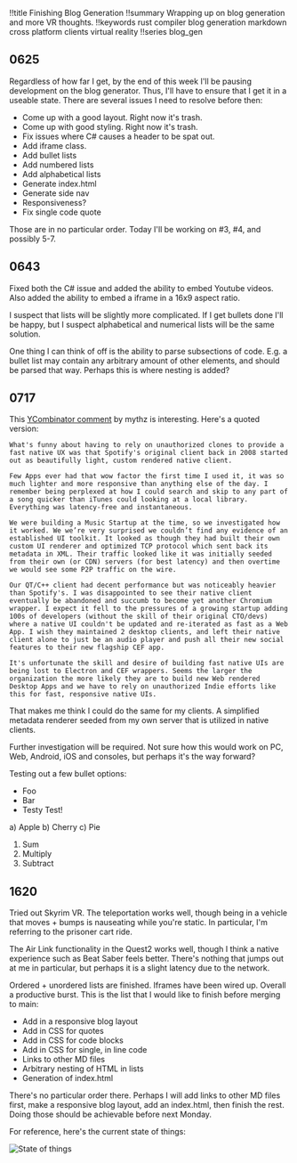 !!title Finishing Blog Generation
!!summary Wrapping up on blog generation and more VR thoughts.
!!keywords rust compiler blog generation markdown cross platform clients virtual reality
!!series blog_gen

## 0625

Regardless of how far I get, by the end of this week I'll be pausing development on the blog generator. Thus, I'll have to ensure that I get it in a useable state. There are several issues I need to resolve before then:

* Come up with a good layout. Right now it's trash.
* Come up with good styling. Right now it's trash.
* Fix issues where C# causes a header to be spat out.
* Add iframe class.
* Add bullet lists
* Add numbered lists
* Add alphabetical lists
* Generate index.html
* Generate side nav
* Responsiveness?
* Fix single code quote

Those are in no particular order. Today I'll be working on #3, #4, and possibly 5-7.

## 0643

Fixed both the C# issue and added the ability to embed Youtube videos. Also added the ability to embed a iframe in a 16x9 aspect ratio.

I suspect that lists will be slightly more complicated. If I get bullets done I'll be happy, but I suspect alphabetical and numerical lists will be the same solution. 

One thing I can think of off is the ability to parse subsections of code. E.g. a bullet list may contain any arbitrary amount of other elements, and should be parsed that way. Perhaps this is where nesting is added?

## 0717

This [YCombinator comment](https://news.ycombinator.com/item?id=28206007) by mythz is interesting. Here's a quoted version:

```quote
What's funny about having to rely on unauthorized clones to provide a fast native UX was that Spotify's original client back in 2008 started out as beautifully light, custom rendered native client.

Few Apps ever had that wow factor the first time I used it, it was so much lighter and more responsive than anything else of the day. I remember being perplexed at how I could search and skip to any part of a song quicker than iTunes could looking at a local library. Everything was latency-free and instantaneous.

We were building a Music Startup at the time, so we investigated how it worked. We we’re very surprised we couldn’t find any evidence of an established UI toolkit. It looked as though they had built their own custom UI renderer and optimized TCP protocol which sent back its metadata in XML. Their traffic looked like it was initially seeded from their own (or CDN) servers (for best latency) and then overtime we would see some P2P traffic on the wire.

Our QT/C++ client had decent performance but was noticeably heavier than Spotify's. I was disappointed to see their native client eventually be abandoned and succumb to become yet another Chromium wrapper. I expect it fell to the pressures of a growing startup adding 100s of developers (without the skill of their original CTO/devs) where a native UI couldn't be updated and re-iterated as fast as a Web App. I wish they maintained 2 desktop clients, and left their native client alone to just be an audio player and push all their new social features to their new flagship CEF app.

It's unfortunate the skill and desire of building fast native UIs are being lost to Electron and CEF wrappers. Seems the larger the organization the more likely they are to build new Web rendered Desktop Apps and we have to rely on unauthorized Indie efforts like this for fast, responsive native UIs.

```

That makes me think I could do the same for my clients. A simplified metadata renderer seeded from my own server that is utilized in native clients. 

Further investigation will be required. Not sure how this would work on PC, Web, Android, iOS and consoles, but perhaps it's the way forward?



Testing out a few bullet options:

* Foo
* Bar
* Testy Test!

a) Apple
b) Cherry
c) Pie

1) Sum
2) Multiply
3) Subtract


## 1620

Tried out Skyrim VR. The teleportation works well, though being in a vehicle that moves + bumps is nauseating while you're static. In particular, I'm referring to the prisoner cart ride. 

The Air Link functionality in the Quest2 works well, though I think a native experience such as Beat Saber feels better. There's nothing that jumps out at me in particular, but perhaps it is a slight latency due to the network.

Ordered + unordered lists are finished. Iframes have been wired up. Overall a productive burst. This is the list that I would like to finish before merging to main:

* Add in a responsive blog layout
* Add in CSS for quotes
* Add in CSS for code blocks
* Add in CSS for single, in line code 
* Links to other MD files
* Arbitrary nesting of HTML in lists
* Generation of index.html

There's no particular order there. Perhaps I will add links to other MD files first, make a responsive blog layout, add an index.html, then finish the rest. Doing those should be achievable before next Monday.


For reference, here's the current state of things:

![State of things](./_img/2021.08.17_1628.png)


